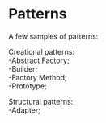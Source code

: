 # Patterns
A few samples of patterns:  

Creational patterns:  
-Abstract Factory;  
-Builder;  
-Factory Method;  
-Prototype;  

Structural patterns:  
-Adapter;  

